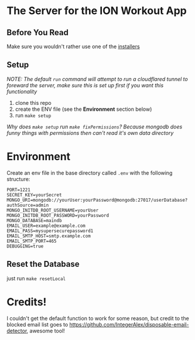 # The Server for the ION Workout App

## Before You Read
Make sure you wouldn't rather use one of the [installers](https://github.com/ION-WorkoutApp/installers?tab=readme-ov-file#ion-workout-app-installers)

## Setup
*NOTE: The default `run` command will attempt to run a cloudflared tunnel to foreward the server, make sure this is set up first if you want this functionality*

1. clone this repo
2. create the ENV file (see the **Environment** section below)
3. run `make setup`

*Why does `make setup` run `make fixPermissions`? Because mongodb does funny things with permissions then can't read it's own data directory*


# Environment
Create an env file in the base directory called `.env` with the following structure:

```env
PORT=1221
SECRET_KEY=yourSecret
MONGO_URI=mongodb://yourUser:yourPassword@mongodb:27017/userDatabase?authSource=admin
MONGO_INITDB_ROOT_USERNAME=yourUser
MONGO_INITDB_ROOT_PASSWORD=yourPassword
MONGO_DATABASE=maindb
EMAIL_USER=example@example.com
EMAIL_PASS=mysupersecurepassword1
EMAIL_SMTP_HOST=smtp.example.com
EMAIL_SMTP_PORT=465
DEBUGGING=true
```


## Reset the Database
just run `make resetLocal`


# Credits!

I couldn't get the default function to work for some reason, but credit to the blocked email list goes to https://github.com/IntegerAlex/disposable-email-detector, awesome tool!
